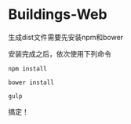 # Buildings-Web
生成dist文件需要先安装npm和bower

安装完成之后，依次使用下列命令
```
npm install
```
```
bower install
```
```
gulp
```
搞定！
